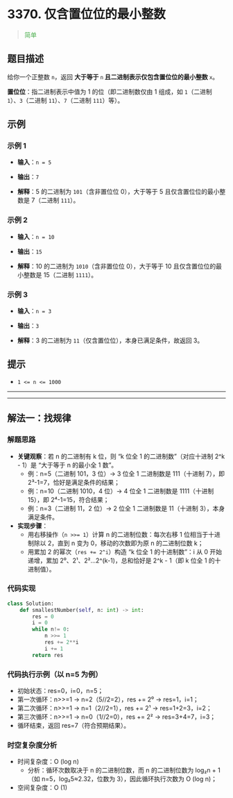 # 3370. 仅含置位位的最小整数
><span style="color:rgb(76,175,79)">简单</span>
## 题目描述

给你一个正整数 `n`，返回 **大于等于&#x20;**`n`**&#x20;且二进制表示仅包含置位位的最小整数&#x20;**`x`。

**置位位**：指二进制表示中值为 1 的位（即二进制数仅由 1 组成，如 `1`（二进制 `1`）、`3`（二进制 `11`）、`7`（二进制 `111`）等）。

## 示例

### 示例 1



* **输入**：`n = 5`

* **输出**：`7`

* **解释**：5 的二进制为 `101`（含非置位位 0），大于等于 5 且仅含置位位的最小整数是 7（二进制 `111`）。

### 示例 2



* **输入**：`n = 10`

* **输出**：`15`

* **解释**：10 的二进制为 `1010`（含非置位位 0），大于等于 10 且仅含置位位的最小整数是 15（二进制 `1111`）。

### 示例 3



* **输入**：`n = 3`

* **输出**：`3`

* **解释**：3 的二进制为 `11`（仅含置位位），本身已满足条件，故返回 3。

## 提示



* `1 <= n <= 1000`
















***
***





















## 解法一：找规律

### 解题思路

- **关键观察**：若 n 的二进制有 k 位，则 “k 位全 1 的二进制数”（对应十进制 2^k - 1）是 “大于等于 n 的最小全 1 数”。
     - 例：n=5（二进制 101，3 位）→ 3 位全 1 二进制数是 111（十进制 7），即 2³-1=7，恰好是满足条件的结果；
     - 例：n=10（二进制 1010，4 位）→ 4 位全 1 二进制数是 1111（十进制 15），即 2⁴-1=15，符合结果；
     - 例：n=3（二进制 11，2 位）→ 2 位全 1 二进制数是 11（十进制 3），本身满足条件。
- **实现步骤**：
    - 用右移操作（`n >>= 1`）计算 n 的二进制位数：每次右移 1 位相当于十进制除以 2，直到 n 变为 0，移动的次数即为原 n 的二进制位数 k；
    - 用累加 2 的幂次（`res += 2^i`）构造 “k 位全 1 的十进制数”：i 从 0 开始递增，累加 2⁰、2¹、2²…2^(k-1)，总和恰好是 2^k - 1（即 k 位全 1 的十进制值）。

### 代码实现



```python
class Solution:
    def smallestNumber(self, n: int) -> int:
        res = 0
        i = 0
        while n!= 0:
            n >>= 1
            res += 2**i
            i += 1
        return res
```

### 代码执行示例（以 n=5 为例）

- 初始状态：res=0，i=0，n=5；
- 第一次循环：n>>=1 → n=2（5//2=2），res += 2⁰ → res=1，i=1；
- 第二次循环：n>>=1 → n=1（2//2=1），res += 2¹ → res=1+2=3，i=2；
- 第三次循环：n>>=1 → n=0（1//2=0），res += 2² → res=3+4=7，i=3；
- 循环结束，返回 res=7（符合预期结果）。

### 时空复杂度分析

- 时间复杂度：O (log n)
    - 分析：循环次数取决于 n 的二进制位数，而 n 的二进制位数为 log₂n + 1（如 n=5，log₂5≈2.32，位数为 3），因此循环执行次数为 O (log n)；
- 空间复杂度：O (1)

